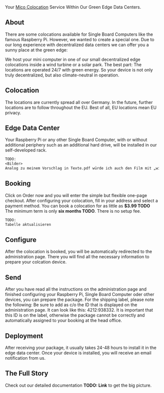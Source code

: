 Your [Mico Colocation](https://micro-colocation.com) Service Within Our Green Edge Data Centers.

## About

There are some colocations available for Single Board Computers like the famous Raspberry Pi. However, we wanted to create a special one. Due to our long experience with decentralized data centers we can offer you a sunny place at the green edge:

We host your mini computer in one of our small decentralized edge colocations inside a wind turbine or a solar park. The best part: The locations are operated 24/7 with green energy. So your device is not only truly decentralized, but also climate-neutral in operation.


## Colocation

The locations are currently spread all over Germany. In the future, further locations are to follow throughout the EU.
Best of all, EU locations mean EU privacy.


## Edge Data Center

Your Raspberry Pi or any other Single Board Computer, with or without additional periphery such as an additional hard drive, will be installed in our self-developed rack.

```txt
TODO:
<Bilder>
Analog zu meinem Vorschlag in Texte.pdf würde ich auch den Film mit „wie unsere B2B AI Instanzen“ Kommentar integrieren.
```


## Booking

Click on Order now and you will enter the simple but flexible one-page checkout. After configuring your colocation, fill in your address and select a payment method. You can book a colocation for as little as **$3.99 TODO** The minimum term is only **six months TODO**. There is no setup fee.

```txt
TODO:
Tabelle aktualisieren
```


## Configure

After the colocation is booked, you will be automatically redirected to the administration page. There you will find all the necessary information to prepare your colcation device.



## Send

After you have read all the instructions on the administration page and finished configuring your Raspberry Pi, Single Board Computer oder other devices, you can prepare the package. For the shipping label, please note the following: Be sure to add as c/o the ID that is displayed on the administration page. It can look like this: 4212:938332. It is important that this ID is on the label, otherwise the package cannot be correctly and automatically assigned to your booking at the head office.


## Deployment

After receiving your package, it usually takes 24-48 hours to install it in the edge data center. Once your device is installed, you will receive an email notification from us.


## The Full Story

Check out our detailed documentation **TODO: Link** to get the big picture.


